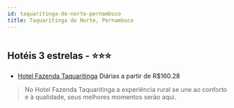 ```yaml
---
id: taquaritinga-do-norte-pernambuco
title: Taquaritinga do Norte, Pernambuco
---
```


<center><img src="https://static.hotelurbano.com/reservas/prod0/16/16986/5d4db73e2eafa_hotel-fazenda-taquaritinga.jpg" alt="" /></center>


## Hotéis 3 estrelas - ⭐️⭐️⭐️

-    [Hotel Fazenda Taquaritinga](https://www.hurb.com/hoteis/taquaritinga-do-norte/hotel-fazenda-taquaritinga-16986?cmp=18055) Diárias a partir de R$160.28
   >  No Hotel Fazenda Taquaritinga a experiência rural se une ao conforto e à qualidade, seus melhores momentos serão aqui.

